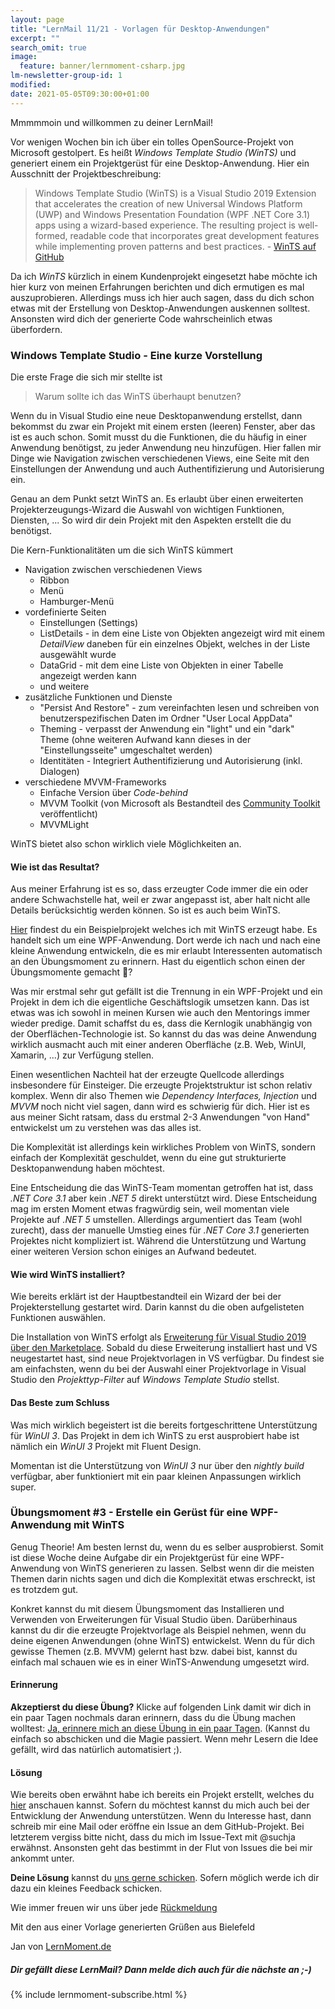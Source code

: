 ```yaml
---
layout: page
title: "LernMail 11/21 - Vorlagen für Desktop-Anwendungen"
excerpt: ""
search_omit: true
image:
  feature: banner/lernmoment-csharp.jpg
lm-newsletter-group-id: 1
modified:
date: 2021-05-05T09:30:00+01:00
---
```


Mmmmmoin und willkommen zu deiner LernMail!

Vor wenigen Wochen bin ich über ein tolles OpenSource-Projekt von Microsoft gestolpert. Es heißt *Windows Template Studio (WinTS)* und generiert einem ein Projektgerüst für eine Desktop-Anwendung. Hier ein Ausschnitt der Projektbeschreibung:

> Windows Template Studio (WinTS) is a Visual Studio 2019 Extension that accelerates the creation of new Universal Windows Platform (UWP) and Windows Presentation Foundation (WPF .NET Core 3.1) apps using a wizard-based experience. The resulting project is well-formed, readable code that incorporates great development features while implementing proven patterns and best practices. - [WinTS auf GitHub](https://github.com/microsoft/WindowsTemplateStudio)

Da ich *WinTS* kürzlich in einem Kundenprojekt eingesetzt habe möchte ich hier kurz von meinen Erfahrungen berichten und dich ermutigen es mal auszuprobieren. Allerdings muss ich hier auch sagen, dass du dich schon etwas mit der Erstellung von Desktop-Anwendungen auskennen solltest. Ansonsten wird dich der generierte Code wahrscheinlich etwas überfordern.

### Windows Template Studio - Eine kurze Vorstellung
Die erste Frage die sich mir stellte ist

> Warum sollte ich das WinTS überhaupt benutzen?

Wenn du in Visual Studio eine neue Desktopanwendung erstellst, dann bekommst du zwar ein Projekt mit einem ersten (leeren) Fenster, aber das ist es auch schon. Somit musst du die Funktionen, die du häufig in einer Anwendung benötigst, zu jeder Anwendung neu hinzufügen. Hier fallen mir Dinge wie Navigation zwischen verschiedenen Views, eine Seite mit den Einstellungen der Anwendung und auch Authentifizierung und Autorisierung ein.

Genau an dem Punkt setzt WinTS an. Es erlaubt über einen erweiterten Projekterzeugungs-Wizard die Auswahl von wichtigen Funktionen, Diensten, ... So wird dir dein Projekt mit den Aspekten erstellt die du benötigst.

Die Kern-Funktionalitäten um die sich WinTS kümmert
 - Navigation zwischen verschiedenen Views 
   - Ribbon
   - Menü
   - Hamburger-Menü
 - vordefinierte Seiten
   - Einstellungen (Settings)
   - ListDetails - in dem eine Liste von Objekten angezeigt wird mit einem *DetailView* daneben für ein einzelnes Objekt, welches in der Liste ausgewählt wurde
   - DataGrid - mit dem eine Liste von Objekten in einer Tabelle angezeigt werden kann
   - und weitere
 - zusätzliche Funktionen und Dienste
   - "Persist And Restore" - zum vereinfachten lesen und schreiben von benutzerspezifischen Daten im Ordner "User Local AppData"
   - Theming - verpasst der Anwendung ein "light" und ein "dark" Theme (ohne weiteren Aufwand kann dieses in der "Einstellungsseite" umgeschaltet werden)
   - Identitäten - Integriert Authentifizierung und Autorisierung (inkl. Dialogen)
 - verschiedene MVVM-Frameworks
   - Einfache Version über *Code-behind*
   - MVVM Toolkit (von Microsoft als Bestandteil des [Community Toolkit](https://github.com/windows-toolkit/WindowsCommunityToolkit) veröffentlicht)
   - MVVMLight

WinTS bietet also schon wirklich viele Möglichkeiten an.

#### Wie ist das Resultat?
Aus meiner Erfahrung ist es so, dass erzeugter Code immer die ein oder andere Schwachstelle hat, weil er zwar angepasst ist, aber halt nicht alle Details berücksichtig werden können. So ist es auch beim WinTS.

[Hier](https://github.com/LernMoment/UebungsMomentReminder) findest du ein Beispielprojekt welches ich mit WinTS erzeugt habe. Es handelt sich um eine WPF-Anwendung. Dort werde ich nach und nach eine kleine Anwendung entwickeln, die es mir erlaubt Interessenten automatisch an den Übungsmoment zu erinnern. Hast du eigentlich schon einen der Übungsmomente gemacht 🧐?

Was mir erstmal sehr gut gefällt ist die Trennung in ein WPF-Projekt und ein Projekt in dem ich die eigentliche Geschäftslogik umsetzen kann. Das ist etwas was ich sowohl in meinen Kursen wie auch den Mentorings immer wieder predige. Damit schaffst du es, dass die Kernlogik unabhängig von der Oberflächen-Technologie ist. So kannst du das was deine Anwendung wirklich ausmacht auch mit einer anderen Oberfläche (z.B. Web, WinUI, Xamarin, ...) zur Verfügung stellen.

Einen wesentlichen Nachteil hat der erzeugte Quellcode allerdings insbesondere für Einsteiger. Die erzeugte Projektstruktur ist schon relativ komplex. Wenn dir also Themen wie *Dependency *Interfaces*, Injection* und *MVVM* noch nicht viel sagen, dann wird es schwierig für dich. Hier ist es aus meiner Sicht ratsam, dass du erstmal 2-3 Anwendungen "von Hand" entwickelst um zu verstehen was das alles ist. 

Die Komplexität ist allerdings kein wirkliches Problem von WinTS, sondern einfach der Komplexität geschuldet, wenn du eine gut strukturierte Desktopanwendung haben möchtest.

Eine Entscheidung die das WinTS-Team momentan getroffen hat ist, dass *.NET Core 3.1* aber kein *.NET 5* direkt unterstützt wird. Diese Entscheidung mag im ersten Moment etwas fragwürdig sein, weil momentan viele Projekte auf *.NET 5* umstellen. Allerdings argumentiert das Team (wohl zurecht), dass der manuelle Umstieg eines für *.NET Core 3.1* generierten Projektes nicht kompliziert ist. Während die Unterstützung und Wartung einer weiteren Version schon einiges an Aufwand bedeutet.

#### Wie wird WinTS installiert?
Wie bereits erklärt ist der Hauptbestandteil ein Wizard der bei der Projekterstellung gestartet wird. Darin kannst du die oben aufgelisteten Funktionen auswählen.

Die Installation von WinTS erfolgt als [Erweiterung für Visual Studio 2019 über den Marketplace](https://marketplace.visualstudio.com/items?itemName=WASTeamAccount.WindowsTemplateStudio). Sobald du diese Erweiterung installiert hast und VS neugestartet hast, sind neue Projektvorlagen in VS verfügbar. Du findest sie am einfachsten, wenn du bei der Auswahl einer Projektvorlage in Visual Studio den *Projekttyp-Filter* auf *Windows Template Studio* stellst.

#### Das Beste zum Schluss
Was mich wirklich begeistert ist die bereits fortgeschrittene Unterstützung für *WinUI 3*. Das Projekt in dem ich WinTS zu erst ausprobiert habe ist nämlich ein *WinUI 3* Projekt mit Fluent Design.

Momentan ist die Unterstützung von *WinUI 3* nur über den *nightly build* verfügbar, aber funktioniert mit ein paar kleinen Anpassungen wirklich super. 

### Übungsmoment #3 - Erstelle ein Gerüst für eine WPF-Anwendung mit WinTS
Genug Theorie! Am besten lernst du, wenn du es selber ausprobierst. Somit ist diese Woche deine Aufgabe dir ein Projektgerüst für eine WPF-Anwendung von WinTS generieren zu lassen. Selbst wenn dir die meisten Themen darin nichts sagen und dich die Komplexität etwas erschreckt, ist es trotzdem gut.

Konkret kannst du mit diesem Übungsmoment das Installieren und Verwenden von Erweiterungen für Visual Studio üben. Darüberhinaus kannst du dir die erzeugte Projektvorlage als Beispiel nehmen, wenn du deine eigenen Anwendungen (ohne WinTS) entwickelst. Wenn du für dich gewisse Themen (z.B. MVVM) gelernt hast bzw. dabei bist, kannst du einfach mal schauen wie es in einer WinTS-Anwendung umgesetzt wird.

#### Erinnerung
**Akzeptierst du diese Übung?** Klicke auf folgenden Link damit wir dich in ein paar Tagen nochmals daran erinnern, dass du die Übung machen wolltest: [Ja, erinnere mich an diese Übung in ein paar Tagen](mailto:jan@lernmoment?subject=[LernMail%2011-21]%20Übungsmoment%20akzeptiert). (Kannst du einfach so abschicken und die Magie passiert. Wenn mehr Lesern die Idee gefällt, wird das natürlich automatisiert ;).

#### Lösung
Wie bereits oben erwähnt habe ich bereits ein Projekt erstellt, welches du [hier](https://github.com/LernMoment/UebungsMomentReminder) anschauen kannst. Sofern du möchtest kannst du mich auch bei der Entwicklung der Anwendung unterstützen. Wenn du Interesse hast, dann schreib mir eine Mail oder eröffne ein Issue an dem GitHub-Projekt. Bei letzterem vergiss bitte nicht, dass du mich im Issue-Text mit @suchja erwähnst. Ansonsten geht das bestimmt in der Flut von Issues die bei mir ankommt unter.

**Deine Lösung** kannst du [uns gerne schicken](mailto:jan@lernmoment?subject=[LernMail%2011-21]%20Übungsmoment%20Lösung). Sofern möglich werde ich dir dazu ein kleines Feedback schicken.

Wie immer freuen wir uns über jede [Rückmeldung](mailto:jan@lernmoment.de?subject=Rückmeldung%20LernMail%210-21)

Mit den aus einer Vorlage generierten Grüßen aus Bielefeld

Jan von [LernMoment.de](https://www.lernmoment.de)


<div class="subscribe-notice">
  <h5>Dir gefällt diese LernMail? Dann melde dich auch für die nächste an ;-)</h5>
	{% include lernmoment-subscribe.html %}
</div>